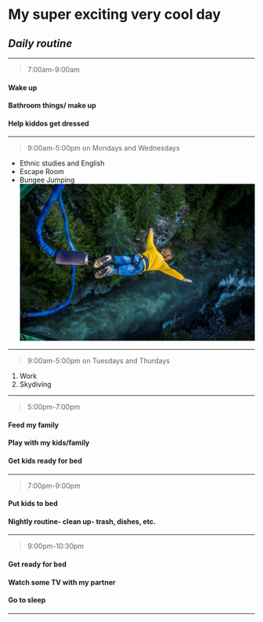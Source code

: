 # **My super exciting very cool day** #
## *Daily routine* ##
---
>7:00am-9:00am
#### Wake up
#### Bathroom things/ make up
#### Help kiddos get dressed
---
>9:00am-5:00pm on Mondays and Wednesdays
- Ethnic studies and English
- Escape Room
- Bungee Jumping ![alt text](bungee-jumping.jpg) 
---
>9:00am-5:00pm on Tuesdays and Thurdays
1. Work
2. Skydiving
---
>5:00pm-7:00pm
#### Feed my family
#### Play with my kids/family
#### Get kids ready for bed
---
>7:00pm-9:00pm
#### Put kids to bed
#### Nightly routine- clean up- trash, dishes, etc.
---
>9:00pm-10:30pm
#### Get ready for bed
#### Watch some TV with my partner
#### Go to sleep
---